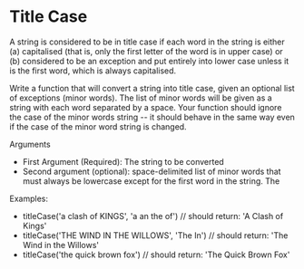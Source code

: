 # Title Case

A string is considered to be in title case if each word in the string is either (a) capitalised (that is, only the first letter of the word is in upper case) or (b) considered to be an exception and put entirely into lower case unless it is the first word, which is always capitalised.

Write a function that will convert a string into title case, given an optional list of exceptions (minor words). The list of minor words will be given as a string with each word separated by a space. Your function should ignore the case of the minor words string -- it should behave in the same way even if the case of the minor word string is changed.

Arguments

 * First Argument (Required): The string to be converted
 * Second argument (optional): space-delimited list of minor words that must always be lowercase except for the first word in the string. The 


Examples:

 * titleCase('a clash of KINGS', 'a an the of') // should return: 'A Clash of Kings'
 * titleCase('THE WIND IN THE WILLOWS', 'The In') // should return: 'The Wind in the Willows'
 * titleCase('the quick brown fox') // should return: 'The Quick Brown Fox'
